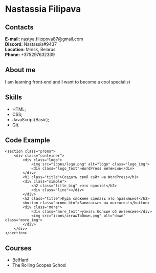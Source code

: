 # Nastassia Filipava
## Contacts
**E-mail:** nastya.filippova87@gmail.com  
**Discord:** Nastassia#9437  
**Location:** Minsk, Belarus  
**Phone:** +375297632339
## About me
I am learning front-end and I want to become a cool specialist
## Skills
* HTML;
* CSS;
* JavaScript(Basic);
* Git.
## Code Example

```
<section class="promo">
    <div class="conteiner">
        <div class="logo">
            <img src="icons/logo.png" alt="logo" class="logo_img">
            <div class="logo_text">WordPress интенсив</div>
        </div>
        <h1 class="title">Создать свой сайт на WordPress</h1>
        <div class="simple">
            <h2 class="title_big" >это просто!</h2>
            <div class="line"></div>
        </div>
        <h2 class="title">Куда сложнее сделать это правильно!</h2>
        <button class="promo_btn">Записаться на интенсив!</button>
        <div class="more">
            <div class="more_text">узнать больше об интенсиве</div>
            <img src="icons/arrawToDown.png" alt="down" class="more_img">
        </div>
    </div>         
</section>
```
## Courses
* BelHard
* The Rolling Scopes School
